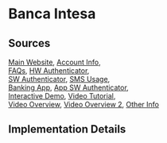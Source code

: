 # Banca Intesa

## Sources
[Main Website](https://www.intesasanpaolo.com/),	[Account Info](https://www.intesasanpaolo.com/it/persone-e-famiglie/prodotti/conti-e-libretti.html),	
[FAQs](https://www.intesasanpaolo.com/content/internetbanking/it/faq/common/faqHome.privati.html),	[HW Authenticator](),	
[SW Authenticator](https://www.intesasanpaolo.com/it/persone-e-famiglie/tutti-i-giorni/intesa-sanpaolo-mobile/la-banca-nell-app/o-key-smart.html),	[SMS Usage](),	
[Banking App](https://play.google.com/store/apps/details?id=com.latuabancaperandroid),	[App SW Authenticator](),	
[Interactive Demo](),	[Video Tutorial](https://www.youtube.com/watch?v=YbNY_AxDoXA&list=PL7lQFvEjqu8MP4ZYqsuzl-2CD95YB-7Fr),	 
[Video Overview](https://www.youtube.com/watch?v=wahowcqw7is), [Video Overview 2](https://www.youtube.com/watch?v=f_ZpwnRfDE0&list=PL7lQFvEjqu8NdjJj0su-zfZSvL_pAQstt), [Other Info](https://www.intesasanpaolo.com/content/dam/vetrina/documenti/guida_al_servizio/Guida_ai_Servizi.pdf)

## Implementation Details